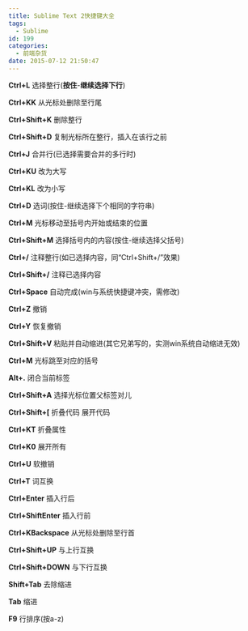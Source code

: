 ```yaml
---
title: Sublime Text 2快捷键大全
tags:
  - Sublime
id: 199
categories:
  - 前端杂货
date: 2015-07-12 21:50:47
---
```


**Ctrl+L**
选择整行(****按住****-****继续选择下行****)

**Ctrl+KK**
从光标处删除至行尾

**Ctrl+Shift+K**
删除整行

**Ctrl+Shift+D**
复制光标所在整行，插入在该行之前

**Ctrl+J**
合并行(已选择需要合并的多行时)

**Ctrl+KU**
改为大写

**Ctrl+KL**
改为小写

**Ctrl+D**
选词(按住-继续选择下个相同的字符串)

**Ctrl+M**
光标移动至括号内开始或结束的位置

**Ctrl+Shift+M**
选择括号内的内容(按住-继续选择父括号)

**Ctrl+/**
注释整行(如已选择内容，同“Ctrl+Shift+/”效果)

**Ctrl+Shift+/**
注释已选择内容

**Ctrl+Space**
自动完成(win与系统快捷键冲突，需修改)

**Ctrl+Z**
撤销

**Ctrl+Y**
恢复撤销

**Ctrl+Shift+V**
粘贴并自动缩进(其它兄弟写的，实测win系统自动缩进无效)

**Ctrl+M**
光标跳至对应的括号

**Alt+.**
闭合当前标签

**Ctrl+Shift+A**
选择光标位置父标签对儿

**Ctrl+Shift+[**
折叠代码
展开代码

**Ctrl+KT**
折叠属性

**Ctrl+K0**
展开所有

**Ctrl+U**
软撤销

**Ctrl+T**
词互换

**Ctrl+Enter**
插入行后

**Ctrl+ShiftEnter**
插入行前

**Ctrl+KBackspace**
从光标处删除至行首

**Ctrl+Shift+UP**
与上行互换

**Ctrl+Shift+DOWN**
与下行互换

**Shift+Tab**
去除缩进

**Tab**
缩进

**F9**
行排序(按a-z)
&nbsp;